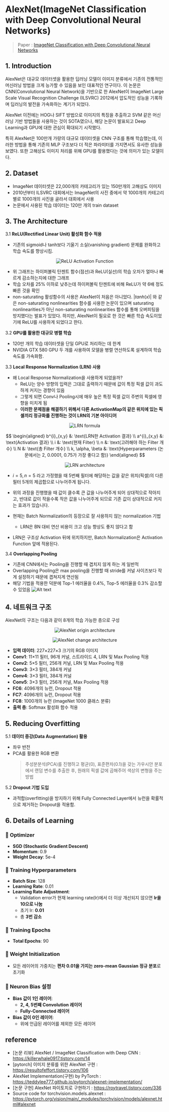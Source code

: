 # AlexNet(ImageNet Classification with Deep Convolutional Neural Networks)
> Paper : [ImageNet Classification with Deep Convolutional Neural Networks](https://proceedings.neurips.cc/paper_files/paper/2012/file/c399862d3b9d6b76c8436e924a68c45b-Paper.pdf)

## 1. Introduction
AlexNet은 대규모 데이터셋을 활용한 딥러닝 모델이 이미지 분류에서 기존의 전통적인 머신러닝 방법을 크게 능가할 수 있음을 보인 대표적인 연구이다. 이 논문은 CNN(Convolutional Neural Network)을 기반으로 한 AlexNet이 ImageNet Large Scale Visual Recognition Challenge (ILSVRC) 2012에서 압도적인 성능을 기록하며 딥러닝의 발전을 가속화하는 계기가 되었다.

AlexNet 이전에는 HOG나 SIFT 방법으로 이미지의 특징을 추출하고 SVM 같은 머신러닝 기반 방법들을 사용하는 것이 SOTA였으나, 해당 논문이 발표되고 Deep Learning과 GPU에 대한 관심이 확대되기 시작했다. 

특히 AlexNet은 100만개 가량의 대규모 데이터셋을 CNN 구조를 통해 학습했는데, 이러한 방법을 통해 기존의 MLP 구조보다 더 적은 파라미터를 가지면서도 유사한 성능을 보였다. 또한 고해상도 이미지 처리를 위해 GPU를 활용했다는 것에 의미가 있는 모델이다.

## 2. Dataset
 - ImageNet 데이터셋은 22,000개의 카테고리가 있는 150만개의 고해상도 이미지
 - 2010년부터 ILSVRC 대회에서는 ImageNet의 사진 중에서 약 1000개의 카테고리 별로 1000개의 사진을 골라서 대회에서 사용
 - 논문에서 사용된 학습 데이터는 120만 개의 train dataset

## 3. The Architecture
3.1 **ReLU(Rectified Linear Unit) 활성화 함수 적용**
   - 기존의 sigmoid나 tanh보다 기울기 소실(vanishing gradient) 문제를 완화하고 학습 속도를 향상시킴.  
   <p align="center">
      <img src="./img/ReLU.png" alt="ReLU Activation Function">
   </p>

   - 위 그래프는 하이퍼볼릭 탄젠트 함수(점선)과 ReLU(실선)의 학습 오차가 얼마나 빠르게 감소하는지에 대한 그래프
   - 학습 오차를 25% 이하로 낮추는데 하이퍼볼릭 탄젠트에 비해 ReLU가 약 6배 정도 빠른 것을 확인
   - non-saturating 활성함수의 사용은 AlexNet이 처음은 아니었다. $|tanh(x)|$ 와 같은 non-saturating nonlinearities 함수를 사용한 논문이 있으며 saturating nonlinearities가 아닌 non-saturating nonlinearities 함수를 통해 오버피팅을 방지했다는 발표가 있었다. 하지만, AlexNet이 필요로 한 것은 빠른 학습 속도이었기에 ReLU를 사용하게 되었다고 한다.  

   
3.2 **GPU를 활용한 대규모 병렬 학습**
   - 120만 개의 학습 데이터셋을 단일 GPU로 처리하는 데 한계
   - NVIDIA GTX 580 GPU 두 개를 사용하여 모델을 병렬 연산하도록 설계하여 학습 속도를 가속화함.  

3.3 **Local Response Normalization (LRN) 사용**
   - 왜 Local Response Normalization을 사용하게 되었을까?  
      - ReLU는 양수 방향의 입력은 그대로 출력하기 때문에 값이 특정 픽셀 값이 과도하게 커지는 경향이 있음
      - 그렇게 되면 Conv나 Pooling시에 매우 높은 특정 픽셀 값이 주변의 픽셀에 영향을 미치게 됨
      - **이러한 문제점을 해결하기 위해서 다른 ActivationMap의 같은 위치에 있는 픽셀끼리 정규화를 진행하는 것이 LRN의 기본 아이디어**
   
   
   <p align="center">
      <img src="./img/LRN_formula.png" alt="LRN formula">
   </p>

   
   $$
   \begin{aligned}
   b^{i}_{x,y} &: \text{LRN한 Activation 결과} \\
   a^{i}_{x,y} &: \text{Activation 결과} \\
   i &: \text{현재 Filter} \\
   n &: \text{고려해야 하는 Filter 개수} \\
   N &: \text{총 Filter 개수} \\
   k, \alpha, \beta &: \text{Hyperparameters (논문에서는 2, 0.0001, 0.75가 가장 좋다고 함)}
   \end{aligned}
   $$


   <p align="center">
      <img src="./img/LRN_architecture.png" alt="LRN architecture">
   </p>

   - $i=5, n=5$ 라고 가정했을 때 5번째 필터에 해당하는 값을 같은 위치(픽셀)의 다른 필터 5개의 제곱합으로 나누어주게 됩니다.
   - 위의 과정을 진행했을 때 값이 클수록 큰 값을 나누어주게 되어 상대적으로 작아지고, 반대로 값이 작을수록 작은 값을 나누어주게 되므로 기존 값이 상대적으로 커지는 효과가 있습니다. 

   - 현재는 Batch Normalization의 등장으로 잘 사용하지 않는 normalization 기법
      - LRN은 BN 대비 연산 비용이 크고 성능 향상도 좋지 않다고 함
   - LRN은 구조상 Activation 뒤에 위치하지만, Batch Normalization은 Activation Function 앞에 적용된다.


3.4 **Overlapping Pooling**
   - 기존에 CNN에서는 Pooling을 진행할 때 겹치지 않게 하는 게 일반적
   - Overlapping Pooling은 max pooling을 진행할 때 stride를 커널 사이즈보다 작게 설정하기 때문에 겹쳐지게 연산됨
   - 해당 기법을 적용한 덕분에 Top-1 에러율을 0.4%, Top-5 에러율을 0.3% 감소할 수 있었음
   ![Alt text](./img/Overlapping_Pooling.png)

## 4. 네트워크 구조
AlexNet의 구조는 다음과 같이 8개의 학습 가능한 층으로 구성
<p align="center">
   <img src="./img/AlexNet_origin.png" alt="AlexNet origin architecture">
</p>
<p align="center">
   <img src="./img/AlexNet_change.png" alt="AlexNet change architecture">
</p>

- **입력 데이터**: 227×227×3 크기의 RGB 이미지
- **Conv1**: 11×11 필터, 96개 커널, 스트라이드 4, LRN 및 Max Pooling 적용
- **Conv2**: 5×5 필터, 256개 커널, LRN 및 Max Pooling 적용
- **Conv3**: 3×3 필터, 384개 커널
- **Conv4**: 3×3 필터, 384개 커널
- **Conv5**: 3×3 필터, 256개 커널, Max Pooling 적용
- **FC6**: 4096개의 뉴런, Dropout 적용
- **FC7**: 4096개의 뉴런, Dropout 적용
- **FC8**: 1000개의 뉴런 (ImageNet 1000 클래스 분류)
- **출력 층**: Softmax 활성화 함수 적용

## 5. Reducing Overfitting
5.1 **데이터 증강(Data Augmentation) 활용**  
   - 좌우 반전
   - PCA를 활용한 RGB 변환  
      > 주성분분석(PCA)를 진행하고 평균(0), 표준편차(0.1)을 갖는 가우시안 분포에서 랜덤 변수를 추출한 후, 원래의 픽셀 값에 곱해주어 색상의 변형을 주는 방법

5.2 **Dropout 기법 도입**  
   - 과적합(overfitting)을 방지하기 위해 Fully Connected Layer에서 뉴런을 확률적으로 제거하는 Dropout을 적용함.

## 6. Details of Learning

### 🔹 Optimizer
- **SGD (Stochastic Gradient Descent)**  
- **Momentum**: 0.9  
- **Weight Decay**: 5e-4  

### 🔹 Training Hyperparameters
- **Batch Size**: 128  
- **Learning Rate**: 0.01  
- **Learning Rate Adjustment**:  
  - Validation error가 현재 learning rate(lr)에서 더 이상 개선되지 않으면 **lr을 10으로 나눔**  
  - 초기 lr: **0.01**  
  - 총 **3번 감소**  

### 🔹 Training Epochs
- **Total Epochs**: 90  

### 🔹 Weight Initialization
- 모든 레이어의 가중치는 **편차 0.01을 가지는 zero-mean Gaussian 정규 분포**로 초기화  

### 🔹 Neuron Bias 설정
- **Bias 값이 1인 레이어**:  
  - **2, 4, 5번째 Convolution 레이어**  
  - **Fully-Connected 레이어**  
- **Bias 값이 0인 레이어**:  
  - 위에 언급된 레이어를 제외한 모든 레이어  

## reference
- [논문 리뷰] AlexNet / ImageNet Classification with Deep CNN : https://killerwhale0917.tistory.com/14  
- [pytorch] 이미지 분류를 위한 AlexNet 구현 : https://resultofeffort.tistory.com/106  
- AlexNet Implementation(구현) by PyTorch
 : https://teddylee777.github.io/pytorch/alexnet-implementation/
- [논문 구현] AlexNet 파이토치로 구현하기 : https://roytravel.tistory.com/336
- Source code for torchvision.models.alexnet : https://pytorch.org/vision/main/_modules/torchvision/models/alexnet.html#alexnet
